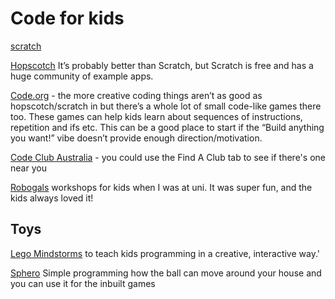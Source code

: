 # Code for kids

[scratch](https://scratch.mit.edu/)

[Hopscotch](https://www.gethopscotch.com/) It’s probably better than Scratch, but Scratch is free and has a huge community of example apps.

[Code.org](https://www.code.org) - the more creative coding things aren’t as good as hopscotch/scratch in but there’s a whole lot of small code-like games there too. These games can help kids learn about sequences of instructions, repetition and ifs etc. This can be a good place to start if the “Build anything you want!” vibe doesn’t provide enough direction/motivation.

[Code Club Australia](https://www.codeclubau.org/) - you could use the Find A Club tab to see if there's one near you

[Robogals](https://robogals.org/) workshops for kids when I was at uni. It was super fun, and the kids always loved it!

## Toys

[Lego Mindstorms](https://www.lego.com/en-au/themes/mindstorms) to teach kids programming in a creative, interactive way.'

[Sphero](https://sphero.com.au/products/sphero-mini) Simple programming how the ball can move around your house and you can use it for the inbuilt games
